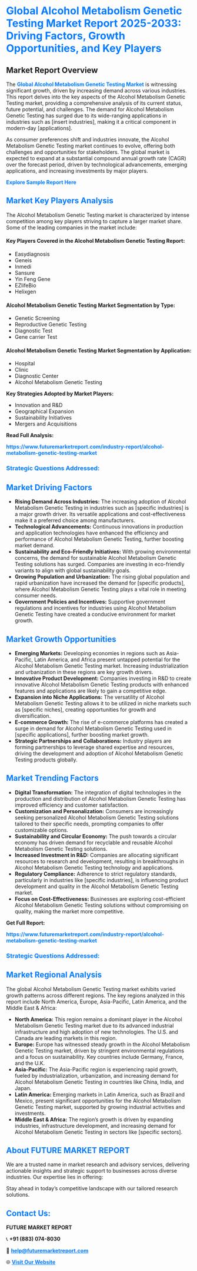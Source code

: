 <h1 style="color: #007BFF;">Global Alcohol Metabolism Genetic Testing Market Report 2025-2033: Driving Factors, Growth Opportunities, and Key Players</h1>

<section id="overview">
<h2>Market Report Overview</h2>
<p>The <a href="https://www.futuremarketreport.com/industry-report/alcohol-metabolism-genetic-testing-market" style="color: #007BFF; text-decoration: none;"><strong>Global Alcohol Metabolism Genetic Testing Market</strong></a> is witnessing significant growth, driven by increasing demand across various industries. This report delves into the key aspects of the Alcohol Metabolism Genetic Testing market, providing a comprehensive analysis of its current status, future potential, and challenges. The demand for Alcohol Metabolism Genetic Testing has surged due to its wide-ranging applications in industries such as [insert industries], making it a critical component in modern-day [applications].</p>
<p>As consumer preferences shift and industries innovate, the Alcohol Metabolism Genetic Testing market continues to evolve, offering both challenges and opportunities for stakeholders. The global market is expected to expand at a substantial compound annual growth rate (CAGR) over the forecast period, driven by technological advancements, emerging applications, and increasing investments by major players.</p>
</section>

<section id="overview">
<p><a href="https://www.futuremarketreport.com/request-sample/reportId=123199" style="color: #007BFF; text-decoration: none;"><strong>Explore Sample Report Here</strong></a></p>
</section>

<section id="key-players">
<h2 style="color: #007BFF;">Market Key Players Analysis</h2>
<p>The Alcohol Metabolism Genetic Testing market is characterized by intense competition among key players striving to capture a larger market share. Some of the leading companies in the market include:</p>
<h4>Key Players Covered in the Alcohol Metabolism Genetic Testing Report:</h4>
<ul><li>Easydiagnosis</li><li>Geneis</li><li>Inmedi</li><li>Sansure</li><li>Yin Feng Gene</li><li>EZlifeBio</li><li>Helixgen</li></ul>
<h4>Alcohol Metabolism Genetic Testing Market Segmentation by Type:</h4>
<ul><li>Genetic Screening</li><li>Reproductive Genetic Testing</li><li>Diagnostic Test</li><li>Gene carrier Test</li></ul>

<h4>Alcohol Metabolism Genetic Testing Market Segmentation by Application:</h4>
<ul><li>Hospital</li><li>Clinic</li><li>Diagnostic Center</li><li>Alcohol Metabolism Genetic Testing</li></ul>
<p><strong>Key Strategies Adopted by Market Players:</strong></p>
<ul>
<li>Innovation and R&D</li>
<li>Geographical Expansion</li>
<li>Sustainability Initiatives</li>
<li>Mergers and Acquisitions</li>
</ul>
</section>

<section>
<p><strong>Read Full Analysis: </strong></p><a href="https://www.futuremarketreport.com/industry-report/alcohol-metabolism-genetic-testing-market" style="color: #007BFF; text-decoration: none;"><strong>https://www.futuremarketreport.com/industry-report/alcohol-metabolism-genetic-testing-market</strong></a>
<h3 style="color: #007BFF;">Strategic Questions Addressed:</h3>
</section>

<section id="driving-factors">
<h2 style="color: #007BFF;">Market Driving Factors</h2>
<ul>
<li><strong>Rising Demand Across Industries:</strong> The increasing adoption of Alcohol Metabolism Genetic Testing in industries such as [specific industries] is a major growth driver. Its versatile applications and cost-effectiveness make it a preferred choice among manufacturers.</li>
<li><strong>Technological Advancements:</strong> Continuous innovations in production and application technologies have enhanced the efficiency and performance of Alcohol Metabolism Genetic Testing, further boosting market demand.</li>
<li><strong>Sustainability and Eco-Friendly Initiatives:</strong> With growing environmental concerns, the demand for sustainable Alcohol Metabolism Genetic Testing solutions has surged. Companies are investing in eco-friendly variants to align with global sustainability goals.</li>
<li><strong>Growing Population and Urbanization:</strong> The rising global population and rapid urbanization have increased the demand for [specific products], where Alcohol Metabolism Genetic Testing plays a vital role in meeting consumer needs.</li>
<li><strong>Government Policies and Incentives:</strong> Supportive government regulations and incentives for industries using Alcohol Metabolism Genetic Testing have created a conducive environment for market growth.</li>
</ul>
</section>

<section id="growth-opportunities">
<h2 style="color: #007BFF;">Market Growth Opportunities</h2>
<ul>
<li><strong>Emerging Markets:</strong> Developing economies in regions such as Asia-Pacific, Latin America, and Africa present untapped potential for the Alcohol Metabolism Genetic Testing market. Increasing industrialization and urbanization in these regions are key growth drivers.</li>
<li><strong>Innovative Product Development:</strong> Companies investing in R&D to create innovative Alcohol Metabolism Genetic Testing products with enhanced features and applications are likely to gain a competitive edge.</li>
<li><strong>Expansion into Niche Applications:</strong> The versatility of Alcohol Metabolism Genetic Testing allows it to be utilized in niche markets such as [specific niches], creating opportunities for growth and diversification.</li>
<li><strong>E-commerce Growth:</strong> The rise of e-commerce platforms has created a surge in demand for Alcohol Metabolism Genetic Testing used in [specific applications], further boosting market growth.</li>
<li><strong>Strategic Partnerships and Collaborations:</strong> Industry players are forming partnerships to leverage shared expertise and resources, driving the development and adoption of Alcohol Metabolism Genetic Testing products globally.</li>
</ul>
</section>

<section id="trending-factors">
<h2 style="color: #007BFF;">Market Trending Factors</h2>
<ul>
<li><strong>Digital Transformation:</strong> The integration of digital technologies in the production and distribution of Alcohol Metabolism Genetic Testing has improved efficiency and customer satisfaction.</li>
<li><strong>Customization and Personalization:</strong> Consumers are increasingly seeking personalized Alcohol Metabolism Genetic Testing solutions tailored to their specific needs, prompting companies to offer customizable options.</li>
<li><strong>Sustainability and Circular Economy:</strong> The push towards a circular economy has driven demand for recyclable and reusable Alcohol Metabolism Genetic Testing solutions.</li>
<li><strong>Increased Investment in R&D:</strong> Companies are allocating significant resources to research and development, resulting in breakthroughs in Alcohol Metabolism Genetic Testing technology and applications.</li>
<li><strong>Regulatory Compliance:</strong> Adherence to strict regulatory standards, particularly in industries like [specific industries], is influencing product development and quality in the Alcohol Metabolism Genetic Testing market.</li>
<li><strong>Focus on Cost-Effectiveness:</strong> Businesses are exploring cost-efficient Alcohol Metabolism Genetic Testing solutions without compromising on quality, making the market more competitive.</li>
</ul>
</section>

<section>
<p><strong>Get Full Report: </strong></p><a href="https://www.futuremarketreport.com/industry-report/alcohol-metabolism-genetic-testing-market" style="color: #007BFF; text-decoration: none;"><strong>https://www.futuremarketreport.com/industry-report/alcohol-metabolism-genetic-testing-market</strong></a>
<h3 style="color: #007BFF;">Strategic Questions Addressed:</h3>
</section>


<section id="regional-analysis">
<h2 style="color: #007BFF;">Market Regional Analysis</h2>
<p>The global Alcohol Metabolism Genetic Testing market exhibits varied growth patterns across different regions. The key regions analyzed in this report include North America, Europe, Asia-Pacific, Latin America, and the Middle East & Africa:</p>
<ul>
<li><strong>North America:</strong> This region remains a dominant player in the Alcohol Metabolism Genetic Testing market due to its advanced industrial infrastructure and high adoption of new technologies. The U.S. and Canada are leading markets in this region.</li>
<li><strong>Europe:</strong> Europe has witnessed steady growth in the Alcohol Metabolism Genetic Testing market, driven by stringent environmental regulations and a focus on sustainability. Key countries include Germany, France, and the U.K.</li>
<li><strong>Asia-Pacific:</strong> The Asia-Pacific region is experiencing rapid growth, fueled by industrialization, urbanization, and increasing demand for Alcohol Metabolism Genetic Testing in countries like China, India, and Japan.</li>
<li><strong>Latin America:</strong> Emerging markets in Latin America, such as Brazil and Mexico, present significant opportunities for the Alcohol Metabolism Genetic Testing market, supported by growing industrial activities and investments.</li>
<li><strong>Middle East & Africa:</strong> The region’s growth is driven by expanding industries, infrastructure development, and increasing demand for Alcohol Metabolism Genetic Testing in sectors like [specific sectors].</li>
</ul>
</section>

<footer>
<h2 style="color: #007BFF;">About FUTURE MARKET REPORT</h2>
<p>We are a trusted name in market research and advisory services, delivering actionable insights and strategic support to businesses across diverse industries. Our expertise lies in offering:</p>

<p>Stay ahead in today’s competitive landscape with our tailored research solutions.</p>

<h2 style="color: #007BFF;">Contact Us:</h2>
<p><strong>FUTURE MARKET REPORT</strong></p>
<p>📞 <strong>+91 (883) 074-8030</strong></p>
<p>📧 <strong><a href="mailto:help@futuremarketreport.com" style="color: #007BFF;">help@futuremarketreport.com</a></strong></p>
<p>🌐 <strong><a href="https://www.futuremarketreport.com/" style="color: #007BFF;">Visit Our Website</a></strong></p>
</footer>